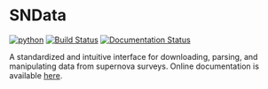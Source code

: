 # SNData

[![python](https://img.shields.io/badge/python-3.6+-g.svg)]() 
[![Build Status](https://www.travis-ci.com/mwvgroup/SNData.svg?branch=master)](https://www.travis-ci.com/mwvgroup/SNData) 
[![Documentation Status](https://readthedocs.org/projects/sn-data/badge/?version=latest)](https://sn-data.readthedocs.io/en/latest/?badge=latest)


A standardized and intuitive interface for downloading, parsing, and
manipulating data from supernova surveys. Online documentation is available
 [here](https://sn-data.readthedocs.io/en/latest/).
